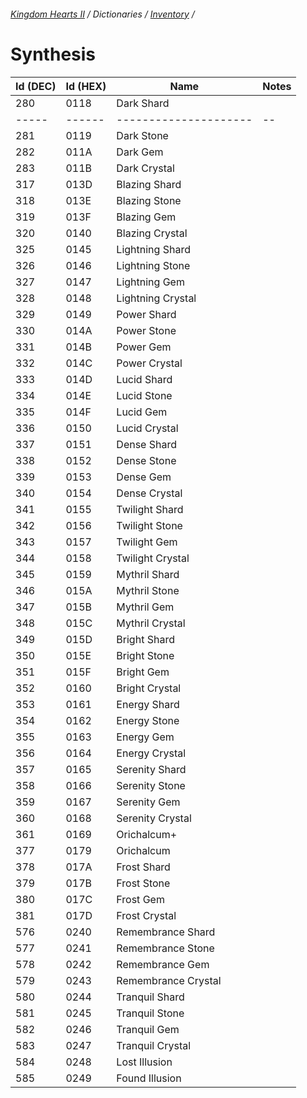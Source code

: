 ###### [Kingdom Hearts II](../index.md) / Dictionaries / [Inventory](../inventory.md) /

# Synthesis

| Id (DEC) | Id (HEX) | Name | Notes |
|----------|----------|------|-------|
| 280 | 0118 | Dark Shard          |  |
|-----|------|---------------------|--|
| 281 | 0119 | Dark Stone          |  |
| 282 | 011A | Dark Gem            |  |
| 283 | 011B | Dark Crystal        |  |
| 317 | 013D | Blazing Shard       |  |
| 318 | 013E | Blazing Stone       |  |
| 319 | 013F | Blazing Gem         |  |
| 320 | 0140 | Blazing Crystal     |  |
| 325 | 0145 | Lightning Shard     |  |
| 326 | 0146 | Lightning Stone     |  |
| 327 | 0147 | Lightning Gem       |  |
| 328 | 0148 | Lightning Crystal   |  |
| 329 | 0149 | Power Shard         |  |
| 330 | 014A | Power Stone         |  |
| 331 | 014B | Power Gem           |  |
| 332 | 014C | Power Crystal       |  |
| 333 | 014D | Lucid Shard         |  |
| 334 | 014E | Lucid Stone         |  |
| 335 | 014F | Lucid Gem           |  |
| 336 | 0150 | Lucid Crystal       |  |
| 337 | 0151 | Dense Shard         |  |
| 338 | 0152 | Dense Stone         |  |
| 339 | 0153 | Dense Gem           |  |
| 340 | 0154 | Dense Crystal       |  |
| 341 | 0155 | Twilight Shard      |  |
| 342 | 0156 | Twilight Stone      |  |
| 343 | 0157 | Twilight Gem        |  |
| 344 | 0158 | Twilight Crystal    |  |
| 345 | 0159 | Mythril Shard       |  |
| 346 | 015A | Mythril Stone       |  |
| 347 | 015B | Mythril Gem         |  |
| 348 | 015C | Mythril Crystal     |  |
| 349 | 015D | Bright Shard        |  |
| 350 | 015E | Bright Stone        |  |
| 351 | 015F | Bright Gem          |  |
| 352 | 0160 | Bright Crystal      |  |
| 353 | 0161 | Energy Shard        |  |
| 354 | 0162 | Energy Stone        |  |
| 355 | 0163 | Energy Gem          |  |
| 356 | 0164 | Energy Crystal      |  |
| 357 | 0165 | Serenity Shard      |  |
| 358 | 0166 | Serenity Stone      |  |
| 359 | 0167 | Serenity Gem        |  |
| 360 | 0168 | Serenity Crystal    |  |
| 361 | 0169 | Orichalcum+         |  |
| 377 | 0179 | Orichalcum          |  |
| 378 | 017A | Frost Shard         |  |
| 379 | 017B | Frost Stone         |  |
| 380 | 017C | Frost Gem           |  |
| 381 | 017D | Frost Crystal       |  |
| 576 | 0240 | Remembrance Shard   |  |
| 577 | 0241 | Remembrance Stone   |  |
| 578 | 0242 | Remembrance Gem     |  |
| 579 | 0243 | Remembrance Crystal |  |
| 580 | 0244 | Tranquil Shard      |  |
| 581 | 0245 | Tranquil Stone      |  |
| 582 | 0246 | Tranquil Gem        |  |
| 583 | 0247 | Tranquil Crystal    |  |
| 584 | 0248 | Lost Illusion       |  |
| 585 | 0249 | Found Illusion      |  |
